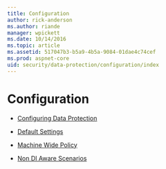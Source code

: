 ```yaml
---
title: Configuration
author: rick-anderson
ms.author: riande
manager: wpickett
ms.date: 10/14/2016
ms.topic: article
ms.assetid: 517047b3-b5a9-4b5a-9084-01dae4c74cef
ms.prod: aspnet-core
uid: security/data-protection/configuration/index
---
```

# Configuration

* [Configuring Data Protection](overview.md)

* [Default Settings](default-settings.md)

* [Machine Wide Policy](machine-wide-policy.md)

* [Non DI Aware Scenarios](non-di-scenarios.md)
